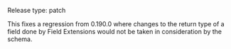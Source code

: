 Release type: patch

This fixes a regression from 0.190.0 where changes to the
return type of a field done by Field Extensions would not
be taken in consideration by the schema.
